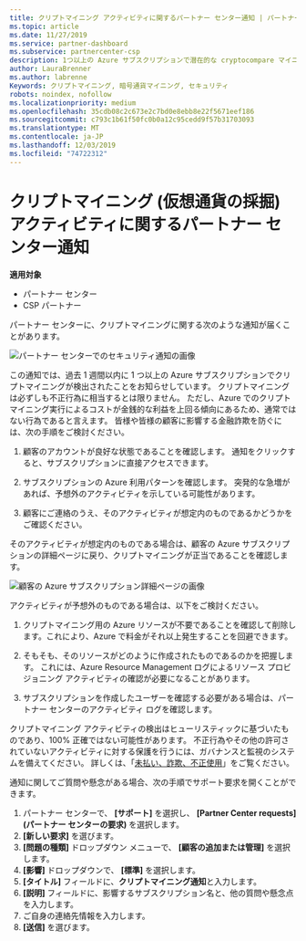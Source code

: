 ```yaml
---
title: クリプトマイニング アクティビティに関するパートナー センター通知 | パートナー センター
ms.topic: article
ms.date: 11/27/2019
ms.service: partner-dashboard
ms.subservice: partnercenter-csp
description: 1つ以上の Azure サブスクリプションで潜在的な cryptocompare マイニング (または暗号化マイニング) に関する通知が表示された場合の意味について説明します。
author: LauraBrenner
ms.author: labrenne
Keywords: クリプトマイニング, 暗号通貨マイニング, セキュリティ
robots: noindex, nofollow
ms.localizationpriority: medium
ms.openlocfilehash: 35cdb08c2c673e2c7bd0e8ebb8e22f5671eef186
ms.sourcegitcommit: c793c1b61f50fc0b0a12c95cedd9f57b31703093
ms.translationtype: MT
ms.contentlocale: ja-JP
ms.lasthandoff: 12/03/2019
ms.locfileid: "74722312"
---
```

# <a name="partner-center-notification-for-cryptocurrency-mining-activity"></a>クリプトマイニング (仮想通貨の採掘) アクティビティに関するパートナー センター通知

**適用対象**

-  パートナー センター
-  CSP パートナー

パートナー センターに、クリプトマイニングに関する次のような通知が届くことがあります。
 
![パートナー センターでのセキュリティ通知の画像](images/crypto1.png)

この通知では、過去 1 週間以内に 1 つ以上の Azure サブスクリプションでクリプトマイニングが検出されたことをお知らせしています。 クリプトマイニングは必ずしも不正行為に相当するとは限りません。 ただし、Azure でのクリプトマイニング実行によるコストが金銭的な利益を上回る傾向にあるため、通常ではない行為であると言えます。 皆様や皆様の顧客に影響する金融詐欺を防ぐには、次の手順をご検討ください。

1.  顧客のアカウントが良好な状態であることを確認します。 通知をクリックすると、サブスクリプションに直接アクセスできます。

2.  サブスクリプションの Azure 利用パターンを確認します。 突発的な急増があれば、予想外のアクティビティを示している可能性があります。

3.  顧客にご連絡のうえ、そのアクティビティが想定内のものであるかどうかをご確認ください。

そのアクティビティが想定内のものである場合は、顧客の Azure サブスクリプションの詳細ページに戻り、クリプトマイニングが正当であることを確認します。 


![顧客の Azure サブスクリプション詳細ページの画像](images/crypto2.png)

アクティビティが予想外のものである場合は、以下をご検討ください。

1.  クリプトマイニング用の Azure リソースが不要であることを確認して削除します。これにより、Azure で料金がそれ以上発生することを回避できます。

2.  そもそも、そのリソースがどのように作成されたものであるのかを把握します。 これには、Azure Resource Management ログによるリソース プロビジョニング アクティビティの確認が必要になることがあります。

3.  サブスクリプションを作成したユーザーを確認する必要がある場合は、パートナー センターのアクティビティ ログを確認します。

クリプトマイニング アクティビティの検出はヒューリスティックに基づいたものであり、100% 正確ではない可能性があります。 不正行為やその他の許可されていないアクティビティに対する保護を行うには、ガバナンスと監視のシステムを備えてください。 詳しくは、「[未払い、詐欺、不正使用](https://docs.microsoft.com/partner-center/non-payment--fraud--or-misuse)」をご覧ください。

通知に関してご質問や懸念がある場合、次の手順でサポート要求を開くことができます。

1.  パートナー センターで、 **[サポート]** を選択し、 **[Partner Center requests]\(パートナー センターの要求\)** を選択します。
3.  **[新しい要求]** を選びます。 
4.  **[問題の種類]** ドロップダウン メニューで、 **[顧客の追加または管理]** を選択します。
5.  **[影響]** ドロップダウンで、 **[標準]** を選択します。
6.  **[タイトル]** フィールドに、**クリプトマイニング通知**と入力します。
7.  **[説明]** フィールドに、影響するサブスクリプション名と、他の質問や懸念点を入力します。 
8.  ご自身の連絡先情報を入力します。
9.  **[送信]** を選びます。



